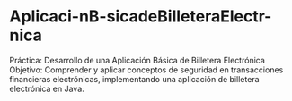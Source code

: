 # Aplicaci-nB-sicadeBilleteraElectr-nica
Práctica: Desarrollo de una Aplicación Básica de Billetera Electrónica
Objetivo: Comprender y aplicar conceptos de seguridad en transacciones financieras electrónicas, implementando una aplicación de billetera electrónica en Java. 
